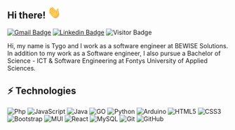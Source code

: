 ## Hi there! <img src="https://github.com/Tygovanommen/Tygovanommen/blob/main/wave.gif" width="30px">

[![Gmail Badge](https://img.shields.io/badge/-tygovanommen@live.nl-c14438?style=flat&logo=Gmail&logoColor=white)](mailto:tygovanommen@live.nl "Connect via Email")
[![Linkedin Badge](https://img.shields.io/badge/-Tygo%20van%20Ommen-0072b1?style=flat&logo=Linkedin&logoColor=white)](https://www.linkedin.com/in/tygo-van-ommen/ "Connect on LinkedIn")
![Visitor Badge](https://visitor-badge.laobi.icu/badge?page_id=tygovanommen)

Hi, my name is Tygo and I work as a software engineer at BEWISE Solutions. In addition to my work as a Software engineer, I also pursue a Bachelor of Science - ICT & Software Engineering at Fontys University of Applied Sciences.

## ⚡ Technologies
![Php](https://img.shields.io/badge/-php-394989?style=flat&logo=php)
![JavaScript](https://img.shields.io/badge/-JavaScript-black?style=flat&logo=javascript)
![Java](https://img.shields.io/badge/-java-E34A86?style=flat&logo=java)
![GO](https://img.shields.io/badge/go-%2300ADD8.svg?&style=flat&logo=go&logoColor=white)
![Python](https://img.shields.io/badge/python-%2314354C.svg?&style=flat&logo=python)
![Arduino](https://img.shields.io/badge/-Arduino-00979D?style=flat&logo=Arduino&logoColor=white)
![HTML5](https://img.shields.io/badge/-HTML5-E34F26?style=flat&logo=html5&logoColor=white)
![CSS3](https://img.shields.io/badge/-CSS3-1572B6?style=flat&logo=css3)
![Bootstrap](https://img.shields.io/badge/-Bootstrap-563D7C?style=flat&logo=bootstrap)
![MUI](https://img.shields.io/badge/MUI-%230081CB.svg?style=flat&logo=material-ui&logoColor=white)
![React](https://img.shields.io/badge/react-%2320232a.svg?style=flat&logo=react&logoColor=white)
![MySQL](https://img.shields.io/badge/-MySQL-black?style=flat&logo=mysql)
![Git](https://img.shields.io/badge/-Git-black?style=flat&logo=git)
![GitHub](https://img.shields.io/badge/-GitHub-181717?style=flat&logo=github)
